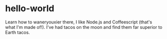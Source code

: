 # hello-world
Learn how to
waneryouxier there, I like Node.js and Coffeescript (that's what I'm made of!).
I've had tacos on the moon and find them far superior to Earth tacos.
